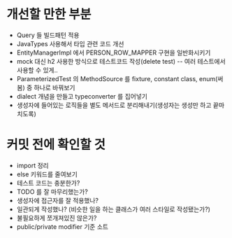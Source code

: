 # 개선할 만한 부분

- Query 들 빌드패턴 적용
- JavaTypes 사용해서 타입 관련 코드 개선
- EntityManagerImpl 에서 PERSON_ROW_MAPPER 구현을 일반화시키기
- mock 대신 h2 사용한 방식으로 테스트코드 작성(delete test) -- 여러 테스트에서 사용할 수 있게..
- ParameterizedTest 의 MethodSource 를 fixture, constant class, enum(써봄) 중 하나로 바꿔보기
- dialect 개념을 만들고 typeconverter 를 집어넣기
- 생성자에 들어있는 로직들을 별도 메서드로 분리해내기(생성자는 생성만 하고 끝마치도록)

# 커밋 전에 확인할 것

* import 정리
* else 키워드를 줄여보기
* 테스트 코드는 충분한가?
* TODO 를 잘 마무리했는가?
* 생성자에 접근자를 잘 적용했나?
* 일관되게 작성했나? (비슷한 일을 하는 클래스가 여러 스타일로 작성됐는가?)
* 불필요하게 쪼개져있진 않은가?
* public/private modifier 기준 소트
